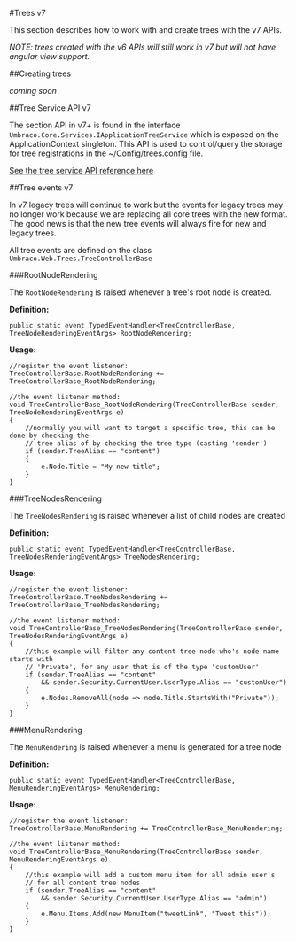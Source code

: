 #Trees v7

This section describes how to work with and create trees with the v7 APIs.

*NOTE: trees created with the v6 APIs will still work in v7 but will not have angular view support.*

##Creating trees

*coming soon*

##Tree Service API v7

The section API in v7+ is found in the interface `Umbraco.Core.Services.IApplicationTreeService` which is exposed on the ApplicationContext singleton. This API is used to control/query the storage for tree registrations in the ~/Config/trees.config file.

[See the tree service API reference here](../../Reference/Management-v6/Services/TreeService.md)
 
##Tree events v7

In v7 legacy trees will continue to work but the events for legacy trees may no longer work because we are replacing all core trees with the new format. The good news is that the new tree events will always fire for new and legacy trees.

All tree events are defined on the class `Umbraco.Web.Trees.TreeControllerBase`

###RootNodeRendering

The `RootNodeRendering` is raised whenever a tree's root node is created.

**Definition:**

    public static event TypedEventHandler<TreeControllerBase, TreeNodeRenderingEventArgs> RootNodeRendering;

**Usage:**

	//register the event listener:
	TreeControllerBase.RootNodeRendering += TreeControllerBase_RootNodeRendering;

	//the event listener method:
    void TreeControllerBase_RootNodeRendering(TreeControllerBase sender, TreeNodeRenderingEventArgs e)
    {
        //normally you will want to target a specific tree, this can be done by checking the 
        // tree alias of by checking the tree type (casting 'sender')
        if (sender.TreeAlias == "content")
        {
            e.Node.Title = "My new title";
        }
    }	

###TreeNodesRendering

The `TreeNodesRendering` is raised whenever a list of child nodes are created

**Definition:**

    public static event TypedEventHandler<TreeControllerBase, TreeNodesRenderingEventArgs> TreeNodesRendering;

**Usage:**

	//register the event listener:
    TreeControllerBase.TreeNodesRendering += TreeControllerBase_TreeNodesRendering;

	//the event listener method:
    void TreeControllerBase_TreeNodesRendering(TreeControllerBase sender, TreeNodesRenderingEventArgs e)
    {
        //this example will filter any content tree node who's node name starts with
        // 'Private', for any user that is of the type 'customUser'
        if (sender.TreeAlias == "content"
            && sender.Security.CurrentUser.UserType.Alias == "customUser")
        {
            e.Nodes.RemoveAll(node => node.Title.StartsWith("Private"));
        }
    }


###MenuRendering

The `MenuRendering` is raised whenever a menu is generated for a tree node

**Definition:**

    public static event TypedEventHandler<TreeControllerBase, MenuRenderingEventArgs> MenuRendering;

**Usage:**

	//register the event listener:
    TreeControllerBase.MenuRendering += TreeControllerBase_MenuRendering;

	//the event listener method:
    void TreeControllerBase_MenuRendering(TreeControllerBase sender, MenuRenderingEventArgs e)
    {
        //this example will add a custom menu item for all admin user's
        // for all content tree nodes
        if (sender.TreeAlias == "content"
            && sender.Security.CurrentUser.UserType.Alias == "admin")
        {
            e.Menu.Items.Add(new MenuItem("tweetLink", "Tweet this"));
        }
    }


 